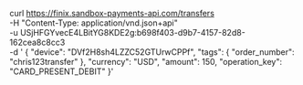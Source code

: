 curl https://finix.sandbox-payments-api.com/transfers \
    -H "Content-Type: application/vnd.json+api" \
    -u  USjHFGYvecE4LBitYG8KDE2g:b698f403-d9b7-4157-82d8-162cea8c8cc3 \
    -d '
    {
       "device": "DVf2H8sh4LZZC52GTUrwCPPf",
       "tags": {
         "order_number": "chris123transfer"
       },
       "currency": "USD",
       "amount": 150,
       "operation_key": "CARD_PRESENT_DEBIT"
    }'
